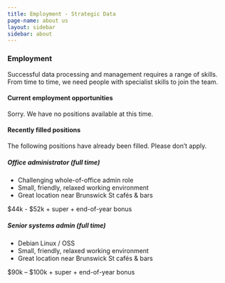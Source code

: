```yaml
---
title: Employment - Strategic Data
page-name: about us
layout: sidebar
sidebar: about
---
```

### Employment

Successful data processing and management requires a range of skills. From time
to time, we need people with specialist skills to join the team.

#### Current employment opportunities

Sorry. We have no positions available at this time.

#### Recently filled positions

The following positions have already been filled. Please don’t apply.
  
##### Office administrator (full time)

* Challenging whole-of-office admin role
* Small, friendly, relaxed working environment
* Great location near Brunswick St cafés & bars

$44k - $52k + super + end-of-year bonus

##### Senior systems admin (full time)

* Debian Linux / OSS
* Small, friendly, relaxed working environment
* Great location near Brunswick St cafés & bars

$90k – $100k + super + end-of-year bonus

